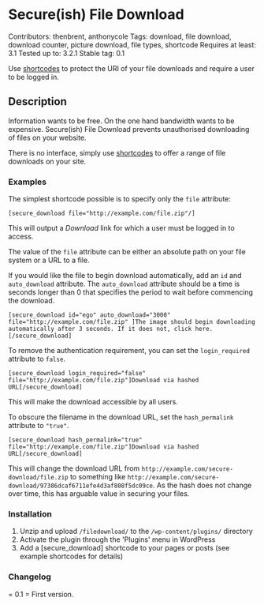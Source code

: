 # Secure(ish) File Download
Contributors: thenbrent, anthonycole
Tags: download, file download, download counter, picture download, file types, shortcode
Requires at least: 3.1
Tested up to: 3.2.1
Stable tag: 0.1

Use [shortcodes](http://codex.wordpress.org/Shortcode) to protect the URI of your file downloads and require a user to be logged in.

## Description

Information wants to be free. On the one hand bandwidth wants to be expensive. Secure(ish) File Download prevents unauthorised downloading of files on your website.

There is no interface, simply use [shortcodes](http://codex.wordpress.org/Shortcode) to offer a range of file downloads on your site.

### Examples

The simplest shortcode possible is to specify only the `file` attribute:

`[secure_download file="http://example.com/file.zip"/]`

This will output a *Download* link for which a user must be logged in to access.

The value of the `file` attribute can be either an absolute path on your file system or a URL to a file.

If you would like the file to begin download automatically, add an `id` and `auto_download` attribute. The `auto_download` attribute should be a time is seconds longer than 0 that specifies the period to wait before commencing the download.

`[secure_download id="ego" auto_download="3000" file="http://example.com/file.zip" ]The image should begin downloading automatically after 3 seconds. If it does not, click here.[/secure_download]`

To remove the authentication requirement, you can set the `login_required` attribute to `false`. 

`[secure_download login_required="false" file="http://example.com/file.zip"]Download via hashed URL[/secure_download]`

This will make the download accessible by all users.

To obscure the filename in the download URL, set the `hash_permalink` attribute to `"true"`. 

`[secure_download hash_permalink="true" file="http://example.com/file.zip"]Download via hashed URL[/secure_download]`

This will change the download URL from `http://example.com/secure-download/file.zip` to something like `http://example.com/secure-download/97386dcaf6711efe4d3af808f5dc09ce`. As the hash does not change over time, this has arguable value in securing your files.

### Installation 

1. Unzip and upload `/filedownload/` to the `/wp-content/plugins/` directory
2. Activate the plugin through the 'Plugins' menu in WordPress
3. Add a [secure_download] shortcode to your pages or posts (see example shortcodes for details)


### Changelog

= 0.1 =
First version.
